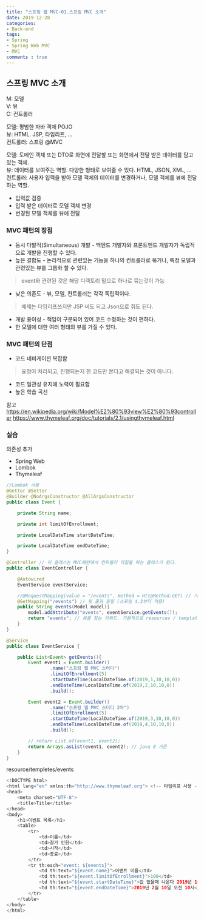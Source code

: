 ```yaml
---
title: "스프링 웹 MVC-01.스프링 MVC 소개"
date: 2019-12-28
categories: 
- Back-end
tags:
- Spring 
- Spring Web MVC
- MVC
comments : true
---
```



## 스프링 MVC 소개
M: 모델     
V: 뷰      
C: 컨트롤러         

모델: 평범한 자바 객체 POJO     
뷰: HTML. JSP, 타임리프, ...      
컨트롤러: 스프링 @MVC          

모델: 도메인 객체 또는 DTO로 화면에 전달할 또는 화면에서 전달 받은 데이터를 담고 있는 객체.    
뷰: 데이터를 보여주는 역할. 다양한 형태로 보여줄 수 있다. HTML, JSON, XML, ...      
컨트롤러: 사용자 입력을 받아 모델 객체의 데이터를 변경하거나, 모델 객체를 뷰에 전달하는 역할.            
- 입력값 검증
- 입력 받은 데이터로 모델 객체 변경
- 변경된 모델 객체를 뷰에 전달

### MVC 패턴의 장점
- 동시 다발적(Simultaneous) 개발 - 백엔드 개발자와 프론트엔드 개발자가 독립적으로 개발을 진행할 수 있다.
- 높은 결합도 - 논리적으로 관련있는 기능을 하나의 컨트롤러로 묶거나, 특정 모델과 관련있는 뷰를 그룹화 할 수 있다.
>event와 관련된 것은 해당 디렉토리 밑으로 하나로 묶는것이 가능
- 낮은 의존도 - 뷰, 모델, 컨트롤러는 각각 독립적이다.
>예제는 타임리프쓰지만 JSP 써도 되고 Json으로 줘도 된다.
- 개발 용이성 - 책임이 구분되어 있어 코드 수정하는 것이 편하다.
- 한 모델에 대한 여러 형태의 뷰를 가질 수 있다.

### MVC 패턴의 단점
- 코드 네비게이션 복잡함
>요청이 처리되고, 진행되는지 한 코드만 본다고 해결되는 것이 아니다. 
- 코드 일관성 유지에 노력이 필요함
- 높은 학습 곡선

참고            
https://en.wikipedia.org/wiki/Model%E2%80%93view%E2%80%93controller
https://www.thymeleaf.org/doc/tutorials/2.1/usingthymeleaf.html


### 실습

의존성 추가
- Spring Web
- Lombok
- Thymeleaf

~~~java
//Lombok 사용
@Getter @Setter
@Builder @NoArgsConstructor @AllArgsConstructor
public class Event {

    private String name;

    private int limitOfEnrollment;

    private LocalDateTime startDateTime;

    private LocalDateTime endDateTime;
}
~~~

~~~java
@Controller // 이 클래스는 MVC패턴에서 컨트롤러 역할을 하는 클래스가 된다.
public class EventController {

    @Autowired
    EventService eventService;

    //@RequestMapping(value = "/events", method = HttpMethod.GET) // 기술한 요청을 처리하는 핸들러가 된다.
    @GetMapping("/events") // 윗 줄과 동일 (스프링 4.3부터 적용)
    public String events(Model model){
        model.addAttribute("events", eventService.getEvents());
        return "events"; // 뷰를 찾는 키워드. 기본적으로 resources / templates
    }
}
~~~

~~~java
@Service
public class EventService {

    public List<Event> getEvents(){
        Event event1 = Event.builder()
                .name("스프링 웹 MVC 스터디")
                .limitOfEnrollment(5)
                .startDateTime(LocalDateTime.of(2019,1,10,10,0))
                .endDateTime(LocalDateTime.of(2019,2,10,10,0))
                .build();

        Event event2 = Event.builder()
                .name("스프링 웹 MVC 스터디 2차")
                .limitOfEnrollment(5)
                .startDateTime(LocalDateTime.of(2019,3,10,10,0))
                .endDateTime(LocalDateTime.of(2019,4,10,10,0))
                .build();

        // return List.of(event1, event2);
        return Arrays.asList(event1, event2); // java 8 기준
    }
}
~~~


resource/templetes/events
~~~java
<!DOCTYPE html>
<html lang="en" xmlns:th="http://www.thymeleaf.org"> <!-- 타임리프 사용 -->
<head>
    <meta charset="UTF-8">
    <title>Title</title>
</head>
<body>
    <h1>이벤트 목록</h1>
    <table>
        <tr>
            <td>이름</td>
            <td>참가 인원</td>
            <td>시작</td>
            <td>종료</td>
        </tr>
        <tr th:each="event: ${events}">
            <td th:text="${event.name}">이벤트 이름</td>
            <td th:text="${event.limitOfEnrollment}">100</td>
            <td th:text="${event.startDateTime}">값 없을때 나온다 2019년 1월 10일 오전 10시</td>
            <td th:text="${event.endDateTime}">2019년 2월 10일 오전 10시</td>
        </tr>
    </table>
</body>
</html>
~~~

